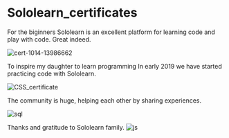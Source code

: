 # Sololearn_certificates
For the biginners Sololearn is an excellent platform for learning code and play with code.
Great  indeed.



![cert-1014-13986662](https://user-images.githubusercontent.com/63798914/231838549-22b3b4c4-f5a7-44ed-a5b9-3e71fd0ccfce.jpg)

To inspire my daughter to learn programming In early 2019 we have started practicing code with Sololearn.



![CSS_certificate](https://user-images.githubusercontent.com/63798914/231838489-005a5f18-1189-42f4-8e7b-fabc78eabec0.jpg)

The community is huge, helping each other by sharing experiences.



![sql](https://user-images.githubusercontent.com/63798914/231838341-c0aeb6f0-1f4a-43a1-a592-9681e5c39c86.png)





Thanks and gratitude to Sololearn family.
![js](https://user-images.githubusercontent.com/63798914/231838393-8785da0b-7728-43cb-81bf-2ee1799b1814.png)
